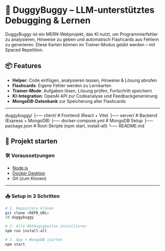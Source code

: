# 🐞 DuggyBuggy – LLM-unterstütztes Debugging & Lernen

DuggyBuggy ist ein MERN-Webprojekt, das KI nutzt, um Programmierfehler zu analysieren, Hinweise zu geben und automatisch Flashcards aus Fehlern zu generieren. Diese Karten können im Trainer-Modus geübt werden – mit Spaced Repetition.

## 📦 Features

- **Helper**: Code einfügen, analysieren lassen, Hinweise & Lösung abrufen
- **Flashcards**: Eigene Fehler werden zu Lernkarten
- **Trainer-Mode**: Aufgaben lösen, Lösung prüfen, Fortschritt speichern
- **KI-Integration**: OpenAI API zur Codeanalyse und Feedbackgenerierung
- **MongoDB-Datenbank** zur Speicherung aller Flashcards

---

duggybuggy/
├── client/ # Frontend (React + Vite)
├── server/ # Backend (Express + MongoDB)
├── docker-compose.yml # MongoDB Setup
├── package.json # Root-Skripte (npm start, install-all)
└── README.md

## 🚀 Projekt starten

### 🛠 Voraussetzungen

- [Node.js](https://nodejs.org/)
- [Docker Desktop](https://www.docker.com/products/docker-desktop)
- Git (zum Klonen)

---

### 📥 Setup in 3 Schritten

```bash
# 1. Repository klonen
git clone <REPO_URL>
cd duggybuggy

# 2. Alle Abhängigkeiten installieren
npm run install-all

# 3. App + MongoDB starten
npm start
```
